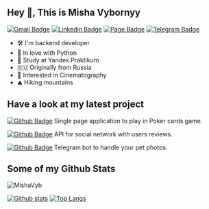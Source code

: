## Hey 👋, This is Misha Vybornyy

[![Gmail Badge](https://img.shields.io/badge/-misha.vybornyy@gmail.com-c14438?style=flat&logo=Gmail&logoColor=white&link=mailto:vbrn.mv@gmail.com)](mailto:vbrn.mv@gmail.com)
[![Linkedin Badge](https://img.shields.io/badge/-mikhail_vybornyy-0072b1?style=flat&logo=Linkedin&logoColor=white&link=https://www.linkedin.com/in/mikhail-vybornyy-2a510a253/)](https://www.linkedin.com/in/mikhail-vybornyy-2a510a253/) 
[![Page Badge](https://img.shields.io/badge/CV-web-blue?style=flat&link=https://mishavyb.github.io//)](https://mishavyb.github.io/) 
[![Telegram Badge](https://img.shields.io/badge/-mishaviborniy-blue?style=social&logo=telegram&link=https://t.me/mishaviborniy)](https://t.me/mishaviborniy) <p align='left'>
 

- 🛠 I'm backend developer
- 🐍 In love with Python
- 📖 Study at Yandex.Praktikum
- 🇷🇺 Originally from Russia
- 👀 Interested in Cinematography
- ⛰ Hiking mountains

## Have a look at my latest project
[![Github Badge](https://img.shields.io/badge/-Bizarre--Poker-lightgrey?style=flat&logo=github&logoColor=white&link=https://github.com/MishaVyb/bizarre-poker)](https://github.com/MishaVyb/bizarre-poker) Single page application to play in Poker cards game. 

[![Github Badge](https://img.shields.io/badge/-YaMDB-lightgrey?style=flat&logo=github&logoColor=white&link=https://github.com/MishaVyb/YaMDB)](https://github.com/MishaVyb/YaMDB) API for social network with users reviews. 

[![Github Badge](https://img.shields.io/badge/-BartBot-lightgrey?style=flat&logo=github&logoColor=white&link=https://github.com/MishaVyb/bart-bot)](https://github.com/MishaVyb/bart-bot) Telegram bot to handle your pet photos. 


## Some of my Github Stats
<p align=left> <img src=https://komarev.com/ghpvc/?username=MishaVyb alt=MishaVyb /> </p>

[![Github stats](https://github-readme-stats.vercel.app/api?username=MishaVyb&show_icons=true&include_all_commits=true)](https://github.com/MishaVyb/github-readme-stats)
[![Top Langs](https://github-readme-stats.vercel.app/api/top-langs/?username=MishaVyb&layout=compact)](https://github.com/MishaVyb/github-readme-stats)
